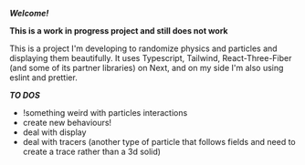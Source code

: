 ***Welcome!***

**This is a work in progress project and still does not work**

This is a project I'm developing to randomize physics and particles and displaying them beautifully.
It uses Typescript, Tailwind, React-Three-Fiber (and some of its partner libraries) on Next, and on my side I'm also using eslint and prettier.

***TO DOS***

- !something weird with particles interactions
- create new behaviours!
- deal with display
- deal with tracers (another type of particle that follows fields and need to create a trace rather than a 3d solid)
